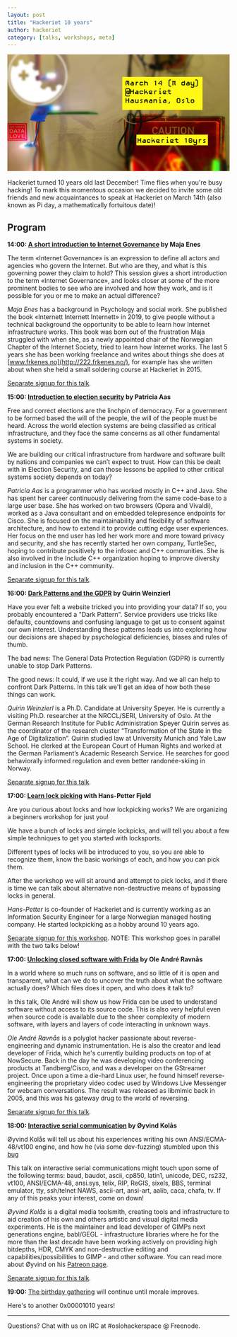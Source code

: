 ```yaml
---
layout: post
title: "Hackeriet 10 years"
author: hackeriet
category: [talks, workshops, meta]
---
```

![hackeriet 10 years](/images/hackeriet-10yrs-blog-banner-02.png)

Hackeriet turned 10 years old last December! Time flies when you're busy hacking! To mark this momentous occasion we decided to invite some old friends and new acquaintances to speak at Hackeriet on March 14th (also known as Pi day, a mathematically fortuitous date)!

## Program

**14:00: [A short introduction to Internet Governance](https://www.meetup.com/hackeriet/events/268683282/) by Maja Enes**

The term «Internet Governance» is an expression to define all actors and agencies who govern the Internet. But who are they, and what is this governing power they claim to hold? This session gives a short introduction to the term «Internet Governance», and looks closer at some of the more prominent bodies to see who are involved and how they work, and is it possible for you or me to make an actual difference?

*Maja Enes* has a background in Psychology and social work. She published the book «Internett Internett Internett» in 2019, to give people without a technical background the opportunity to be able to learn how Internet infrastructure works. This book was born out of the frustration Maja struggled with when she, as a newly appointed chair of the Norwegian Chapter of the Internet Society, tried to learn how Internet works. The last 5 years she has been working freelance and writes about things she does at [www.frkenes.no](http://222.frkenes.no/), for example has she written about when she held a small soldering course at Hackeriet in 2015.

[Separate signup for this talk](https://www.meetup.com/hackeriet/events/268683282/).


**15:00: [Introduction to election security](https://www.meetup.com/hackeriet/events/268853140/) by Patricia Aas**

Free and correct elections are the linchpin of democracy. For a government to be formed based the will of the people, the will of the people must be heard. Across the world election systems are being classified as critical infrastructure, and they face the same concerns as all other fundamental systems in society.

We are building our critical infrastructure from hardware and software built by nations and companies we can’t expect to trust. How can this be dealt with in Election Security, and can those lessons be applied to other critical systems society depends on today?

*Patricia Aas* is a programmer who has worked mostly in C++ and Java. She has spent her career continuously delivering from the same code-base to a large user base. She has worked on two browsers (Opera and Vivaldi), worked as a Java consultant and on embedded telepresence endpoints for Cisco. She is focused on the maintainability and flexibility of software architecture, and how to extend it to provide cutting edge user experiences. Her focus on the end user has led her work more and more toward privacy and security, and she has recently started her own company, TurtleSec, hoping to contribute positively to the infosec and C++ communities. She is also involved in the Include C++ organization hoping to improve diversity and inclusion in the C++ community.

[Separate signup for this talk](https://www.meetup.com/hackeriet/events/268853140/).


**16:00: [Dark Patterns and the GDPR](https://www.meetup.com/hackeriet/events/268730284/) by Quirin Weinzierl**

Have you ever felt a website tricked you into providing your data? If so, you probably encountered a "Dark Pattern". Service providers use tricks like defaults, countdowns and confusing language to get us to consent against our own interest. Understanding these patterns leads us into exploring how our decisions are shaped by psychological deficiencies, biases and rules of thumb.

The bad news: The General Data Protection Regulation (GDPR) is currently unable to stop Dark Patterns.

The good news: It could, if we use it the right way. And we all can help to confront Dark Patterns. In this talk we'll get an idea of how both these things can work.

*Quirin Weinzierl* is a Ph.D. Candidate at University Speyer. He is currently a visiting Ph.D. researcher at the NRCCL/SERI, University of Oslo. At the German Research Institute for Public Administration Speyer Quirin serves as the coordinator of the research cluster “Transformation of the State in the Age of Digitalization”. Quirin studied law at University Munich and Yale Law School. He clerked at the European Court of Human Rights and worked at the German Parliament’s Academic Research Service. He searches for good behaviorally informed regulation and even better randonée-skiing in Norway.

[Separate signup for this talk](https://www.meetup.com/hackeriet/events/268730284/).

**17:00: [Learn lock picking](https://www.meetup.com/hackeriet/events/269094753/) with Hans-Petter Fjeld**

Are you curious about locks and how lockpicking works? We are organizing a beginners workshop for just you!

We have a bunch of locks and simple lockpicks, and will tell you about a few simple techniques to get you started with locksports.

Different types of locks will be introduced to you, so you are able to recognize them, know the basic workings of each, and how you can pick them.

After the workshop we will sit around and attempt to pick locks, and if there is time we can talk about alternative non-destructive means of bypassing locks in general.

*Hans-Petter* is co-founder of Hackeriet and is currently working as an Information Security Engineer for a large Norwegian managed hosting company. He started lockpicking as a hobby around 10 years ago.

[Separate signup for this workshop](https://www.meetup.com/hackeriet/events/269090108/). NOTE: This workshop goes in parallel with the two talks below!


**17:00: [Unlocking closed software with Frida](https://www.meetup.com/hackeriet/events/269090108/) by Ole André Ravnås**

In a world where so much runs on software, and so little of it is open and transparent, what can we do to uncover the truth about what the software actually does? Which files does it open, and who does it talk to?

In this talk, Ole André will show us how Frida can be used to understand software without access to its source code. This is also very helpful even when source code is available due to the sheer complexity of modern software, with layers and layers of code interacting in unknown ways.

*Ole André Ravnås* is a polyglot hacker passionate about reverse-engineering and dynamic instrumentation. He is also the creator and lead developer of Frida, which he's currently building products on top of at NowSecure. Back in the day he was developing video conferencing products at Tandberg/Cisco, and was a developer on the GStreamer project. Once upon a time a die-hard Linux user, he found himself reverse-engineering the proprietary video codec used by Windows Live Messenger for webcam conversations. The result was released as libmimic back in 2005, and this was his gateway drug to the world of reversing.

[Separate signup for this talk](https://www.meetup.com/hackeriet/events/269090108/).


**18:00: [Interactive serial communication](https://www.meetup.com/hackeriet/events/268831116/) by Øyvind Kolås**

Øyvind Kolås will tell us about his experiences writing his own ANSI/ECMA-48/vt100 engine, and how he (via some dev-fuzzing) stumbled upon this [bug](https://git.savannah.gnu.org/cgit/screen.git/commit/?id=eb2be1adf92d58bd8f4ca3458eb04da38bf33c2b)

This talk on interactive serial communications might touch upon some of the following terms: baud, baudot, ascii, cp850, latin1, unicode, DEC, rs232, vt100, ANSI/ECMA-48, ansi.sys, telix, RIP, ReGIS, sixels, BBS, terminal emulator, tty, ssh/telnet NAWS, ascii-art, ansi-art, aalib, caca, chafa, tv. If any of this peaks your interest, come on down!

*Øyvind Kolås* is a digital media toolsmith, creating tools and infrastructure to aid creation of his own and others artistic and visual digital media experiments. He is the maintainer and lead developer of GIMPs next generations engine, babl/GEGL - infrastructure libraries where he for the more than the last decade have been working actively on providing high bitdepths, HDR, CMYK and non-destructive editing and capabilities/possibilities to GIMP - and other software. You can read more about Øyvind on his [Patreon page](https://www.patreon.com/pippin).

[Separate signup for this talk](https://www.meetup.com/hackeriet/events/268831116/).

**19:00:** [The birthday gathering](https://www.meetup.com/hackeriet/events/qfbdgqybcfbsb/) will continue until morale improves.

Here's to another 0x00001010 years!

----
Questions? Chat with us on IRC at #oslohackerspace @ Freenode.
